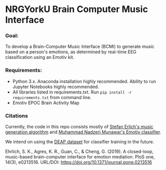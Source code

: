 # NRGYorkU Brain Computer Music Interface

### Goal:
To develop a Brain-Computer Music Interface (BCMI) to generate music based on a person's emotions, as determined by real-time EEG classification using an Emotiv kit.

### Requirements:
- Python 3.x. Anaconda installation highly recommended. Ability to run Jupyter Notebooks highly recommended.
- All libraries listed in requirements.txt. Run `pip install -r requirements.txt` from command line.
- Emotiv EPOC Brain Activity Map

### Citations
Currently, the code in this repo consists mostly of [Stefan Erlich's music generation algorithm](https://github.com/stefan-ehrlich/code-algorithmicMusicGenerationSystem) and [Muhammad Nadzeri Munawar's Emotiv classifier](https://github.com/nadzeri/Realtime-EEG-Based-Emotion-Recognition). 

We intend on using the [DEAP dataset](http://www.eecs.qmul.ac.uk/mmv/datasets/deap/) for classifier training in the future.

Ehrlich, S. K., Agres, K. R., Guan, C., & Cheng, G. (2019). A closed-loop, music-based brain-computer interface for emotion mediation. PloS one, 14(3), e0213516. URL/DOI: https://doi.org/10.1371/journal.pone.0213516

